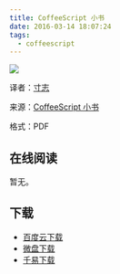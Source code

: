 ```yaml
---
title: CoffeeScript 小书
date: 2016-03-14 18:07:24
tags:
  - coffeescript
---
```


![](http://ww3.sinaimg.cn/large/841aea59jw1f1wk7eb5vxj20e60iwt9q.jpg)

译者：[寸志](http://island205.com)

来源：[CoffeeScript 小书](http://island205.com/tlboc)

格式：PDF

<!--more-->

## 在线阅读 ##

暂无。

## 下载 ##

+ [百度云下载](http://pan.baidu.com/s/1dDkUyCp)
+ [微盘下载](http://vdisk.weibo.com/s/CeFLYiTngI9wb)
+ [千易下载](http://1000eb.com/1j11x)